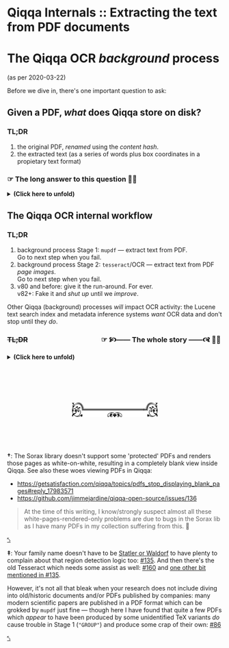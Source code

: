 # Qiqqa Internals :: Extracting the text from PDF documents

# The Qiqqa OCR *background* process 

<title-runner>(as per 2020-03-22)</title-runner>

Before we dive in, there's one important question to ask:


## Given a PDF, *what* does Qiqqa store on disk?


### TL;DR

1. the original PDF, *renamed* using the *content hash*.
2. the extracted text (as a series of words plus box coordinates in a propietary text format)



### ☞ The long answer to this question 🙉🎉


<details>
  <summary>
    <b>(Click here to unfold)</b>
  </summary>

<!-- empty paras to improve display on github -->
<br>



> #### Does it matter where the PDF is coming from?
>
> It does not matter *how* Qiqqa obtained the incoming PDF document, be it by "watch folder" directory scanning, website sniffer download, drag&drop or other means to import: all incoming PDFs are processed the same way.
>
> Some **metadata** bits may be different: a source URL may be saved on Sniffer download or alike, but that's about it.

- The incoming **original PDF** is copied to the Qiqqa Library **document store**, which is located in the `<LibraryID>/documents/` directory tree.

  The PDF **content** is hashed (using a [SHA1 derivative](https://github.com/jimmejardine/qiqqa-open-source/blob/0b015c923e965ba61e3f6b51218ca509fcd6cabb/Utilities/Files/StreamFingerprint.cs#L14)) to produce a unique identifier for this particular PDF **content**. That hash is used throughout Qiqqa for indexing *and* is to *name* the cached version of the incoming PDF, using a simple yet effective distribution scheme to help NTFS/filesystem performance for large libraries: the first character of the hash is also used as a *subdirectory* name. 
  
  Example path for a PDF file stored in the `Guest` Qiqqa Library:

  ```
    base/Guest/documents/D/DA7B8FDA82E6D7465ADC7590EEC0C914E955C5B8.pdf
  ```

- The **extracted text** is saved in a Qiqqa-global store at `base/ocr/` using a similar filesystem performance scheme as for the PDF  file itself.

  
  Example paths for the OCR output cached for the same PDF file as shown above:

  ```
   base/ocr/DA/DA7B8FDA82E6D7465ADC7590EEC0C914E955C5B8.pagecount.0.txt
    base/ocr/DA/DA7B8FDA82E6D7465ADC7590EEC0C914E955C5B8.text.4.txt
    base/ocr/DA/DA7B8FDA82E6D7465ADC7590EEC0C914E955C5B8.textgroup.001_to_020.txt
    base/ocr/DA/DA7B8FDA82E6D7465ADC7590EEC0C914E955C5B8.textgroup.021_to_040.txt
  ```
  
  > Note that in this example, we apparently had a PDF which had its page 4 OCRed using `tesseract` (a.k.a. the **SINGLE** process), while the other 20+ pages got extracted using `mupdf` (a.k.a. the **GROUP** process): apparently the given PDF was a text-based PDF which *possibly* an empty page or a full-page graphic without embedded text on page 4.
  >
  > See the process description below for more info.
  
  The **TEXT DATA** stored in these 'ocr' files uses a custom text format, where each word is listed on a separate line and accompanied by a set of coordinates describing the rectangle of its location within the page.
  
  Example OCR text file snippet:
  
  ```
    # Generated by: QiqqaOCR.
    # Version: 3
    # List source: PDFText
    # System culture: en-US
    @PAGE: 1

    0.62114,0.04798,0.11382,0.01641:USOO695.2431B1

    0.12683,0.08586,0.02602,0.02904:(12)

    0.15935,0.08586,0.08455,0.02904:United

    0.25366,0.08586,0.07480,0.02904:States

    0.33984,0.08586,0.07967,0.02904:Patent

    0.52683,0.08586,0.02602,0.02904:(10)

    0.55935,0.08586,0.05528,0.02904:Patent

    0.62114,0.08586,0.03415,0.02904:No.:

    0.69593,0.08586,0.03089,0.02904:US

    0.73333,0.08586,0.09106,0.02904:6,952,431

    0.83252,0.08586,0.02602,0.02904:B1

    0.15772,0.10732,0.04553,0.02399:Dally

    0.20813,0.10732,0.01626,0.02399:et

    0.22927,0.10732,0.02276,0.02399:al.

    0.52683,0.10732,0.02602,0.02399:(45)

    0.55935,0.10732,0.03902,0.02399:Date

    0.60325,0.10732,0.02114,0.02399:of

    0.62764,0.10732,0.05854,0.02399:Patent:

    0.75772,0.10732,0.03740,0.02399:Oct.

    0.79837,0.10732,0.01626,0.02399:4,

    0.81789,0.10732,0.03902,0.02399:2005

    0.12683,0.14899,0.02602,0.01641:(54)

    0.16585,0.14899,0.05528,0.01641:CLOCK

    0.22439,0.14899,0.10569,0.01641:MULTIPLYING

    0.33333,0.14899,0.11707,0.01641:DELAY-LOCKED

    0.53821,0.14899,0.05366,0.01641:6,037,812

    0.59675,0.14899,0.01138,0.01641:A

    0.63577,0.14899,0.03740,0.01641:3/2000

    0.68293,0.14899,0.03902,0.01641:Gaudet

    0.72683,0.14899,0.08455,0.01641:.......................

    0.81463,0.14899,0.04390,0.01641:327/116

    0.16748,0.16035,0.04228,0.01641:LOOP

    0.21301,0.16035,0.03089,0.01641:FOR

    0.24878,0.16035,0.03902,0.01641:DATA

    0.29106,0.16035,0.14146,0.01641:COMMUNICATIONS

    0.53821,0.16035,0.05366,0.01641:6,043,717

    0.59675,0.16035,0.01138,0.01641:A

    0.63577,0.16035,0.03740,0.01641:3/2000

    0.68293,0.16035,0.02764,0.01641:Kurd

    0.71545,0.16035,0.09919,0.01641:...........................

    0.82114,0.16035,0.01463,0.01641:33
  ```
  
  As you can already see, a 'word' here is not always in accordance of the human purview of the meaning of 'word', e.g. the 'word' `...........................` at the end of the snippet there.
  
  Qiqqa [applies a few filters to this data](https://github.com/jimmejardine/qiqqa-open-source/blob/1ef3403788d2b2d5efcc08dc244a60d1694f5453/Qiqqa/DocumentLibrary/DocumentLibraryIndex/LibraryIndex.cs#L629-L638) before it is injected into the `Lucene` search index database.

</details>






## The Qiqqa OCR internal workflow


### TL;DR

1. background process Stage 1: `mupdf` — extract text from PDF.
   <br>
   Go to next step when you fail.
2. background process Stage 2: `tesseract`/OCR — extract text from PDF *page images*.
   <br>
   Go to next step when you fail.
3. v80 and before: give it the run-around. For ever.
   <br>
   v82+: Fake it and *shut up* until we *improve*.

Other Qiqqa (background) processes *will* impact OCR activity: the Lucene text search index and metadata inference systems *want* OCR data and don't stop until they *do*.



### ~~TL;DR~~            ☞ 🙥—— The whole story ——🙧 🙉🎉

<!-- 🙚 🙘 🙛 🙙 🙞 🙜 🙟 🙝 🙠 🙡 🙢 🙣 🙤 🙥 🙦 🙧 -->

<details>
  <summary>
    <b>(Click here to unfold)</b>
  </summary>

<!-- empty paras to improve display on github -->
<br>

<!-- ### The long answer to that question -->


Once the background task gets around to it, the PDF is OCRed if this has not happened yet. 
This is generally detected by checking whether the expected OCR data for page 1 is available.
  
> The correct(er) answer here is: *it depends*: several conditions exist (e.g. when the document is viewed by the user in a Qiqqa panel) when *all pages* of the document are requested and any of them missing will (re)trigger the OCR process.
>
> See all the invocations of [the `GetOCRText()` method](https://github.com/jimmejardine/qiqqa-open-source/blob/1ef3403788d2b2d5efcc08dc244a60d1694f5453/Qiqqa/Documents/PDF/PDFRendering/PDFRenderer.cs#L98) in the Qiqqa source code.


### Qiqqa OCR Stage 1: The Extract Attempt (= [the `"GROUP"` call](https://github.com/jimmejardine/qiqqa-open-source/blob/a50888e836224e1d293457c8cd9a59cfef403bf7/Qiqqa/Documents/PDF/PDFRendering/PDFTextExtractor.cs#L652))

First, Qiqqa attempts to [extract text from the PDF without OCR-ing it, using the `mupdf` tool](https://github.com/jimmejardine/qiqqa-open-source/blob/1ef3403788d2b2d5efcc08dc244a60d1694f5453/QiqqaOCR/TextExtractEngine.cs#L178): this should deliver for all PDFs which are not 'page image based'.

The text data collected this way is stored in proprietary format text files, up to  20 pages per file, in the `ocr` global directory tree.

Example paths:

```
  base/ocr/DA/DA7B8FDA82E6D7465ADC7590EEC0C914E955C5B8.textgroup.001_to_020.txt
  base/ocr/DA/DA7B8FDA82E6D7465ADC7590EEC0C914E955C5B8.textgroup.021_to_040.txt
```
  
However, when this fails to produce any text, Qiqqa *will* trigger a Stage 2 OCR action for each of those pages of the PDF which do not produce any text this way.

> In actual practice, this means many text-based PDFs will have an OCR job running for them anyway when there's an empty page, or one with only some graphics, or a title page which did not deliver any text by way of `mupdf`.


### Qiqqa OCR Stage 2: The OCR Attempt (= [the `"SINGLE"` call](https://github.com/jimmejardine/qiqqa-open-source/blob/a50888e836224e1d293457c8cd9a59cfef403bf7/Qiqqa/Documents/PDF/PDFRendering/PDFTextExtractor.cs#L711))

This background job is executed for every single page in the PDF which  did not deliver any text in the Stage 1 process above.

By now, Qiqqa assumes the PDF is image based and requires a true OCR process to obtain the text from the PDF page. 

Currently it uses the Sorax PDF library to render the PDF page<b id="Stage2OCR1">[<sup>†</sup>](#SoraxWoes)</b>, which is then [fed into Tesseract v3 for OCR-ing](https://github.com/jimmejardine/qiqqa-open-source/blob/1ef3403788d2b2d5efcc08dc244a60d1694f5453/QiqqaOCR/OCREngine.cs#L230). Region detection is performed by Qiqqa [proprietary logic](https://github.com/jimmejardine/qiqqa-open-source/blob/1ef3403788d2b2d5efcc08dc244a60d1694f5453/QiqqaOCR/OCREngine.cs#L251) and passed into Tesseract.[<sup id="user-content-stage2ocr2">‡</sup>](#TesseractWoes) 

Again, the expected OCR output is a set of 'words' and box coordinates pointing at the position of these OCR-ed words in the page. This information is stored on a per-page basis in that same  proprietary Qiqqa text format.

Example path:

```
  base/ocr/DA/DA7B8FDA82E6D7465ADC7590EEC0C914E955C5B8.text.4.txt
```


### What happens when Stage 2 (and Stage 1) has failed...? 🥶 😱

Qiqqa v80 (and commercial Qiqqa v79 at least) will then go and re-queue the same OCR job(s) after a while since no OCR text cache files could be produced (the page(s) did not produce a single word after all and the Qiqqa text OCR files are not supposed to be *empty*!

The result here is that Qiqqa will continuously re-attempt the same (failing) OCR activity for these troublesome pages in the background, loading the machine indefinitely. 🥶 😱


#### v82 *experimental* releases: Stage 3: Faking It (= [the `"SINGLE-FAKE"` call](https://github.com/GerHobbelt/qiqqa-open-source/blob/bc80c1c07b0beda99e99021029c875bde36e2bd1/Qiqqa/Documents/PDF/PDFRendering/PDFTextExtractor.cs#L793))

Qiqqa v82 (and later, I expect 😉) has added a Stage 3: when Stage 1 and Stage 2 have failed to deliver any words for the given page, then we are sure that either the PDF page has no text or at the very least Qiqqa is currently incapable of retrieving any text on that page. To prevent Qiqqa from running heavy CPU loading OCR tasks indefinitely (= until you quit the application), we "fake it" by storing a specific "magic sequence" in the Stage 2 OCR text cache file. 🤷

> Future versions of Qiqqa SHOULD have improved OCR capabilities and will find and detect these "faked pages" and erase them before re-doing the OCR process then. But tthat is, at this very moment (2020-03-22 AD) still future music: [#160](https://github.com/jimmejardine/qiqqa-open-source/issues/160)




## Other Qiqqa background processes which use and influence the OCR process' behaviour


### The Lucene Text SearchIndex Update Process

[Another Qiqqa background process](https://github.com/jimmejardine/qiqqa-open-source/blob/0b015c923e965ba61e3f6b51218ca509fcd6cabb/Qiqqa/Common/BackgroundWorkerDaemonStuff/BackgroundWorkerDaemon.cs#L231) updates the Qiqqa text search index, which is powered by LuceneNET.

This process walks through your Qiqqa Library/Libraries and checks whether the OCR process for each PDF document has completed.

> Incidentally, this background-running check will (re)trigger the OCR process if the answer to that question is not a resounding *yes*!

When the OCR text data is new, the data is collected and [fed into the Lucene search index database](https://github.com/jimmejardine/qiqqa-open-source/blob/1ef3403788d2b2d5efcc08dc244a60d1694f5453/Qiqqa/DocumentLibrary/DocumentLibraryIndex/LibraryIndex.cs#L646). See the [`AddDocumentPage()`](https://github.com/jimmejardine/qiqqa-open-source/blob/a50888e836224e1d293457c8cd9a59cfef403bf7/Utilities/Language/TextIndexing/LuceneIndex.cs#L180) and [`IncrementalBuildNextDocuments()`](https://github.com/jimmejardine/qiqqa-open-source/blob/1ef3403788d2b2d5efcc08dc244a60d1694f5453/Qiqqa/DocumentLibrary/DocumentLibraryIndex/LibraryIndex.cs#L466) methods' code for more. Also check out the use of the `PDFDocumentInLibrary.pages_already_indexed` and `PDFDocumentInLibrary.finished_indexing` attribute members; any retry attempts are relaxed via the `PDFDocumentInLibrary.last_indexed` attribute member: [(def)](
https://github.com/jimmejardine/qiqqa-open-source/blob/1ef3403788d2b2d5efcc08dc244a60d1694f5453/Qiqqa/DocumentLibrary/DocumentLibraryIndex/PDFDocumentInLibrary.cs#L13) & [(use)](https://github.com/jimmejardine/qiqqa-open-source/blob/1ef3403788d2b2d5efcc08dc244a60d1694f5453/Qiqqa/DocumentLibrary/DocumentLibraryIndex/LibraryIndex.cs#L466).



### Ooh! *Almost forgot!* The metadata inference process!

[Yet another background task](https://github.com/jimmejardine/qiqqa-open-source/blob/0b015c923e965ba61e3f6b51218ca509fcd6cabb/Qiqqa/DocumentLibrary/MetadataExtractionDaemonStuff/MetadataExtractionDaemon.cs) goes through your libraries' documents and attempts to infer a *title*, *author*, [*abstract*](https://github.com/jimmejardine/qiqqa-open-source/blob/0b015c923e965ba61e3f6b51218ca509fcd6cabb/Qiqqa/Documents/PDF/PDFControls/Page/Tools/PDFAbstractExtraction.cs#L11) and other *metadata* from the OCR-ed text data for the given PDF. This MAY also (re)trigger the OCR process when the text data has not been produced before. (By now you'll surely understand why the v82 "Stage 3" = "SINGLE-FAKE" hack was invented...)

This *inferred* metadata is shown and used by Qiqqa when there is no BibTeX metadata provided by the user (via Qiqqa Sniffer or manually entry):  the BibTeX metadata is deemed [*superior* and *overriding*](https://github.com/jimmejardine/qiqqa-open-source/blob/1ef3403788d2b2d5efcc08dc244a60d1694f5453/Qiqqa/Documents/PDF/PDFDocument.cs#L604). This metadata is also added to the Lucene search index to help users dig up articles by \[parts of the\] title, author, etc. (Most of the relevant source code can be spotted in the [`PDFMetadataInferenceFromPDFMetadata`](https://github.com/jimmejardine/qiqqa-open-source/blob/0b015c923e965ba61e3f6b51218ca509fcd6cabb/Qiqqa/Documents/PDF/MetadataSuggestions/PDFMetadataInferenceFromPDFMetadata.cs) and [`PDFMetadataInferenceFromOCR`](https://github.com/jimmejardine/qiqqa-open-source/blob/0b015c923e965ba61e3f6b51218ca509fcd6cabb/Qiqqa/Documents/PDF/MetadataSuggestions/PDFMetadataInferenceFromOCR.cs) classes.)





</details>




<!-- HR -->
<br><br>
<p align="center" style="margin-top: 50px"><img src="../assets/divider-end.svg" width="200"></p>
<br><br><br>




<b id="SoraxWoes">†</b>: The Sorax library doesn't support some 'protected' PDFs and renders those pages as white-on-white, resulting in a completely blank view inside Qiqqa. See also these woes viewing PDFs in Qiqqa:

- https://getsatisfaction.com/qiqqa/topics/pdfs_stop_displaying_blank_pages#reply_17983571
- https://github.com/jimmejardine/qiqqa-open-source/issues/136

> At the time of this writing, I know/strongly suspect almost all these white-pages-rendered-only problems are due to bugs in the  Sorax lib as  I have many PDFs in my collection suffering from this. 🤬

[⤣](#user-content-stage2ocr1)

<b id="TesseractWoes">‡</b>: Your family name doesn't have to be [Statler or Waldorf](https://en.wikipedia.org/wiki/Statler_and_Waldorf) to have plenty to complain about that region detection logic too: [#135](https://github.com/jimmejardine/qiqqa-open-source/issues/135). And then there's the old Tesseract which needs some assist as well: [#160](https://github.com/jimmejardine/qiqqa-open-source/issues/160) and [one other bit mentioned in #135](https://github.com/jimmejardine/qiqqa-open-source/issues/135#issuecomment-569827317).

However, it's not all that bleak when your research does not include diving into old/historic documents and/or PDFs published by companies: many modern scientific papers are published in a PDF format which can be grokked by `mupdf` just fine — though here I have found that quite a few PDFs which *appear* to have been produced by some unidentified TeX variants *do* cause trouble in Stage 1 (`"GROUP"`) and produce some crap of their own: [#86](https://github.com/jimmejardine/qiqqa-open-source/issues/86)

[⤣](#user-content-stage2ocr2)

